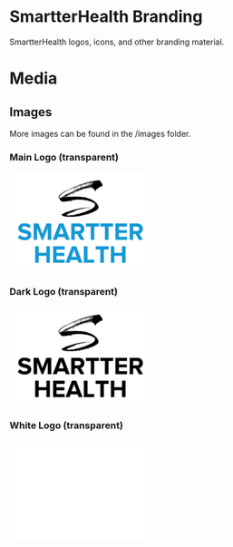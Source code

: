 # SmartterHealth Branding
SmartterHealth logos, icons, and other branding material.

# Media

## Images

More images can be found in the /images folder.

### Main Logo (transparent)

<img alt="Logo Transparent Background" src="images/logo_transparent_background.png" width="250"/>

### Dark Logo (transparent)

<img alt="Dark Transparent Background" src="images/dark_logo_transparent_background.png" width="250"/>

### White Logo (transparent)

<img alt="White Transparent Background" src="images/white_logo_transparent_background.png" width="250"/>

